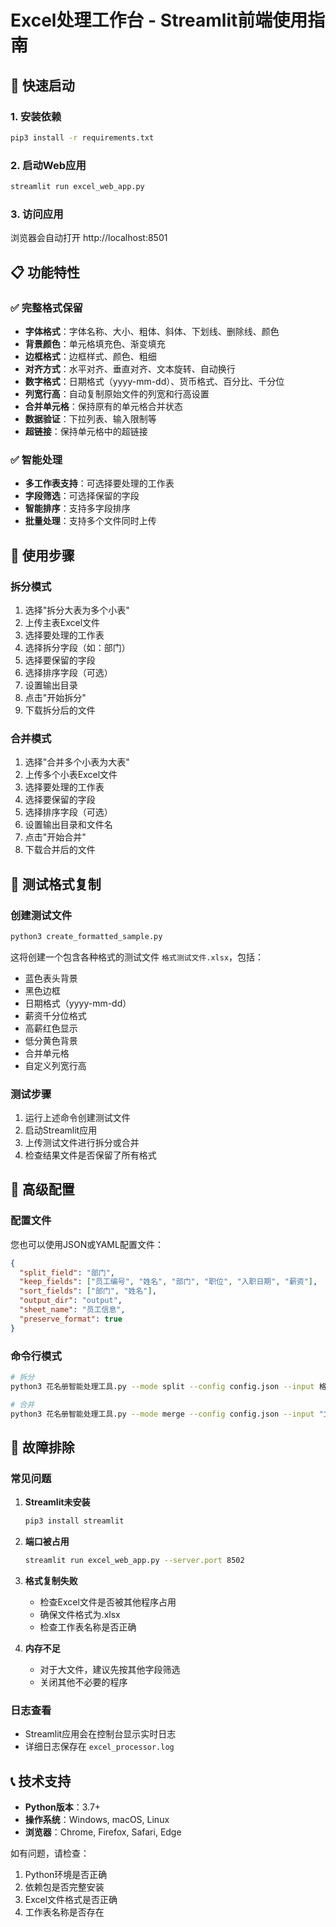 # Excel处理工作台 - Streamlit前端使用指南

## 🚀 快速启动

### 1. 安装依赖
```bash
pip3 install -r requirements.txt
```

### 2. 启动Web应用
```bash
streamlit run excel_web_app.py
```

### 3. 访问应用
浏览器会自动打开 http://localhost:8501

## 📋 功能特性

### ✅ 完整格式保留
- **字体格式**：字体名称、大小、粗体、斜体、下划线、删除线、颜色
- **背景颜色**：单元格填充色、渐变填充
- **边框格式**：边框样式、颜色、粗细
- **对齐方式**：水平对齐、垂直对齐、文本旋转、自动换行
- **数字格式**：日期格式（yyyy-mm-dd）、货币格式、百分比、千分位
- **列宽行高**：自动复制原始文件的列宽和行高设置
- **合并单元格**：保持原有的单元格合并状态
- **数据验证**：下拉列表、输入限制等
- **超链接**：保持单元格中的超链接

### ✅ 智能处理
- **多工作表支持**：可选择要处理的工作表
- **字段筛选**：可选择保留的字段
- **智能排序**：支持多字段排序
- **批量处理**：支持多个文件同时上传

## 🎯 使用步骤

### 拆分模式
1. 选择"拆分大表为多个小表"
2. 上传主表Excel文件
3. 选择要处理的工作表
4. 选择拆分字段（如：部门）
5. 选择要保留的字段
6. 选择排序字段（可选）
7. 设置输出目录
8. 点击"开始拆分"
9. 下载拆分后的文件

### 合并模式
1. 选择"合并多个小表为大表"
2. 上传多个小表Excel文件
3. 选择要处理的工作表
4. 选择要保留的字段
5. 选择排序字段（可选）
6. 设置输出目录和文件名
7. 点击"开始合并"
8. 下载合并后的文件

## 🧪 测试格式复制

### 创建测试文件
```bash
python3 create_formatted_sample.py
```

这将创建一个包含各种格式的测试文件 `格式测试文件.xlsx`，包括：
- 蓝色表头背景
- 黑色边框
- 日期格式（yyyy-mm-dd）
- 薪资千分位格式
- 高薪红色显示
- 低分黄色背景
- 合并单元格
- 自定义列宽行高

### 测试步骤
1. 运行上述命令创建测试文件
2. 启动Streamlit应用
3. 上传测试文件进行拆分或合并
4. 检查结果文件是否保留了所有格式

## 🔧 高级配置

### 配置文件
您也可以使用JSON或YAML配置文件：

```json
{
  "split_field": "部门",
  "keep_fields": ["员工编号", "姓名", "部门", "职位", "入职日期", "薪资"],
  "sort_fields": ["部门", "姓名"],
  "output_dir": "output",
  "sheet_name": "员工信息",
  "preserve_format": true
}
```

### 命令行模式
```bash
# 拆分
python3 花名册智能处理工具.py --mode split --config config.json --input 格式测试文件.xlsx

# 合并
python3 花名册智能处理工具.py --mode merge --config config.json --input "文件1.xlsx,文件2.xlsx" --output 合并结果.xlsx
```

## 🐛 故障排除

### 常见问题

1. **Streamlit未安装**
   ```bash
   pip3 install streamlit
   ```

2. **端口被占用**
   ```bash
   streamlit run excel_web_app.py --server.port 8502
   ```

3. **格式复制失败**
   - 检查Excel文件是否被其他程序占用
   - 确保文件格式为.xlsx
   - 检查工作表名称是否正确

4. **内存不足**
   - 对于大文件，建议先按其他字段筛选
   - 关闭其他不必要的程序

### 日志查看
- Streamlit应用会在控制台显示实时日志
- 详细日志保存在 `excel_processor.log`

## 📞 技术支持

- **Python版本**：3.7+
- **操作系统**：Windows, macOS, Linux
- **浏览器**：Chrome, Firefox, Safari, Edge

如有问题，请检查：
1. Python环境是否正确
2. 依赖包是否完整安装
3. Excel文件格式是否正确
4. 工作表名称是否存在 